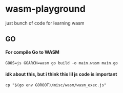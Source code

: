 # wasm-playground
just bunch of code for learning wasm

## GO

#### For compile Go to WASM
```
GOOS=js GOARCH=wasm go build -o main.wasm main.go
```
#### idk about this, but i think this lil js code is important

```
cp "$(go env GOROOT)/misc/wasm/wasm_exec.js"
```
